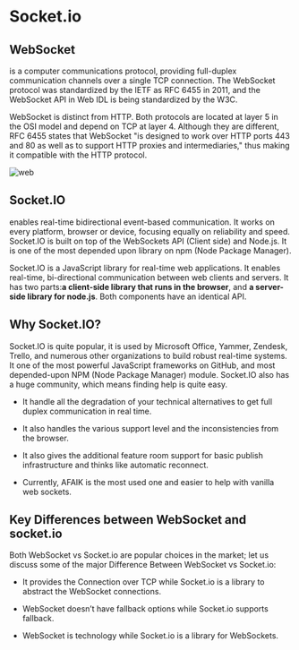 # Socket.io

## WebSocket

is a computer communications protocol, providing full-duplex communication channels over a single TCP connection. The WebSocket protocol was standardized by the IETF as RFC 6455 in 2011, and the WebSocket API in Web IDL is being standardized by the W3C.

WebSocket is distinct from HTTP. Both protocols are located at layer 5 in the OSI model and depend on TCP at layer 4. Although they are different, RFC 6455 states that WebSocket "is designed to work over HTTP ports 443 and 80 as well as to support HTTP proxies and intermediaries," thus making it compatible with the HTTP protocol.


![web](https://www.xoriant.com/sites/default/files/uploads/2015/02/img4-webS.png)

## Socket.IO

enables real-time bidirectional event-based communication. It works on every platform, browser or device, focusing equally on reliability and speed. Socket.IO is built on top of the WebSockets API (Client side) and Node.js. It is one of the most depended upon library on npm (Node Package Manager).

Socket.IO is a JavaScript library for real-time web applications. It enables real-time, bi-directional communication between web clients and servers. It has two parts:**a client-side library that runs in the browser**, and **a server-side library for node.js**. Both components have an identical API.

## Why Socket.IO?

Socket.IO is quite popular, it is used by Microsoft Office, Yammer, Zendesk, Trello, and numerous other organizations to build robust real-time systems. It one of the most powerful JavaScript frameworks on GitHub, and most depended-upon NPM (Node Package Manager) module. Socket.IO also has a huge community, which means finding help is quite easy.

- It handle all the degradation of your technical alternatives to get full duplex communication in real time.

- It also handles the various support level and the inconsistencies from the browser.

- It also gives the additional feature room support for basic publish infrastructure and thinks like automatic reconnect.

- Currently, AFAIK is the most used one and easier to help with vanilla web sockets.

## Key Differences between WebSocket and socket.io

Both WebSocket vs Socket.io are popular choices in the market; let us discuss some of the major Difference Between WebSocket vs Socket.io:

- It provides the Connection over TCP while Socket.io is a library to abstract the WebSocket connections.

- WebSocket doesn’t have fallback options while Socket.io supports fallback.

- WebSocket is technology while Socket.io is a library for WebSockets.